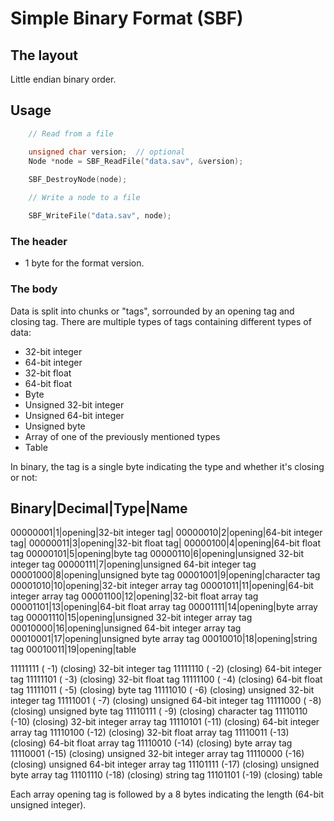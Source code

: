 # Simple Binary Format (SBF)

## The layout

Little endian binary order.

## Usage

```cpp
    // Read from a file

    unsigned char version;  // optional
    Node *node = SBF_ReadFile("data.sav", &version);
    
    SBF_DestroyNode(node);

```

```cpp
    // Write a node to a file

    SBF_WriteFile("data.sav", node);
```

### The header

- 1 byte for the format version.

### The body

Data is split into chunks or "tags", sorrounded by an opening tag and closing tag.
There are multiple types of tags containing different types of data:

- 32-bit integer
- 64-bit integer
- 32-bit float
- 64-bit float
- Byte
- Unsigned 32-bit integer
- Unsigned 64-bit integer
- Unsigned byte
- Array of one of the previously mentioned types
- Table

In binary, the tag is a single byte indicating the type and whether it's closing or not:

Binary|Decimal|Type|Name
------------------------
00000001|1|opening|32-bit integer tag|
00000010|2|opening|64-bit integer tag|
00000011|3|opening|32-bit float tag|
00000100|4|opening|64-bit float tag
00000101|5|opening|byte tag
00000110|6|opening|unsigned 32-bit integer tag
00000111|7|opening|unsigned 64-bit integer tag
00001000|8|opening|unsigned byte tag
00001001|9|opening|character tag
00001010|10|opening|32-bit integer array tag
00001011|11|opening|64-bit integer array tag
00001100|12|opening|32-bit float array tag
00001101|13|opening|64-bit float array tag
00001111|14|opening|byte array tag
00001110|15|opening|unsigned 32-bit integer array tag
00010000|16|opening|unsigned 64-bit integer array tag
00010001|17|opening|unsigned byte array tag
00010010|18|opening|string tag
00010011|19|opening|table

11111111 ( -1) (closing) 32-bit integer tag
11111110 ( -2) (closing) 64-bit integer tag
11111101 ( -3) (closing) 32-bit float tag
11111100 ( -4) (closing) 64-bit float tag
11111011 ( -5) (closing) byte tag
11111010 ( -6) (closing) unsigned 32-bit integer tag
11111001 ( -7) (closing) unsigned 64-bit integer tag
11111000 ( -8) (closing) unsigned byte tag
11110111 ( -9) (closing) character tag
11110110 (-10) (closing) 32-bit integer array tag
11110101 (-11) (closing) 64-bit integer array tag
11110100 (-12) (closing) 32-bit float array tag
11110011 (-13) (closing) 64-bit float array tag
11110010 (-14) (closing) byte array tag
11110001 (-15) (closing) unsigned 32-bit integer array tag
11110000 (-16) (closing) unsigned 64-bit integer array tag
11101111 (-17) (closing) unsigned byte array tag
11101110 (-18) (closing) string tag
11101101 (-19) (closing) table

Each array opening tag is followed by a 8 bytes indicating the length (64-bit unsigned integer). 
